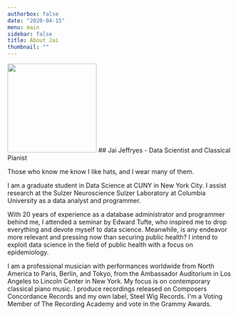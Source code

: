 ```yaml
---
authorbox: false
date: "2020-04-15"
menu: main
sidebar: false
title: About Jai
thumbnail: ""
---
```

<img src="/./about_files/Jeffryes_HeadCrop.jpg" alt="" width="200px"/>
## Jai Jeffryes - Data Scientist and Classical Pianist

Those who know me know I like hats, and I wear many of them.

I am a graduate student in Data Science at CUNY in New York City. I assist research at the Sulzer Neuroscience Sulzer Laboratory at Columbia University as a data analyst and programmer.

With 20 years of experience as a database administrator and programmer behind me, I attended a seminar by Edward Tufte, who inspired me to drop everything and devote myself to data science. Meanwhile, is any endeavor more relevant and pressing now than securing public health? I intend to exploit data science in the field of public health with a focus on epidemiology.

I am a professional musician with performances worldwide from North America to Paris, Berlin, and Tokyo, from the Ambassador Auditorium in Los Angeles to Lincoln Center in New York. My focus is on contemporary classical piano music. I produce recordings released on Composers Concordance Records and my own label, Steel Wig Records. I'm a Voting Member of The Recording Academy and vote in the Grammy Awards.
